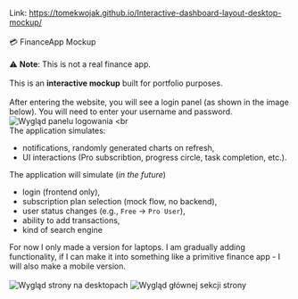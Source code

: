 Link: https://tomekwojak.github.io/Interactive-dashboard-layout-desktop-mockup/
<br>
<br>
💳 FinanceApp Mockup<br><br>
⚠️ **Note**: This is not a real finance app.
<br>
<br>
This is an **interactive mockup** built for portfolio purposes.
<br><br>
After entering the website, you will see a login panel (as shown in the image below). You will need to enter your username and password.
![Wygląd panelu logowania](https://i.imgur.com/SN2SfMj.png)
<br<br>
The application simulates: 
- notifications, randomly generated charts on refresh,
- UI interactions (Pro subscribtion, progress circle, task completion, etc.).

The application will simulate (*in the future*)
- login (frontend only),
- subscription plan selection (mock flow, no backend),
- user status changes (e.g., `Free` → `Pro User`),
- ability to add transactions,
- kind of search engine


For now I only made a version for laptops. I am gradually adding functionality, if I can make it into something like a primitive finance app - I will also make a mobile version.
<br><br>
![Wygląd strony na desktopach](https://i.imgur.com/ZLRH5JH.png)
![Wygląd głównej sekcji strony](https://i.imgur.com/sKt4uYo.png)
